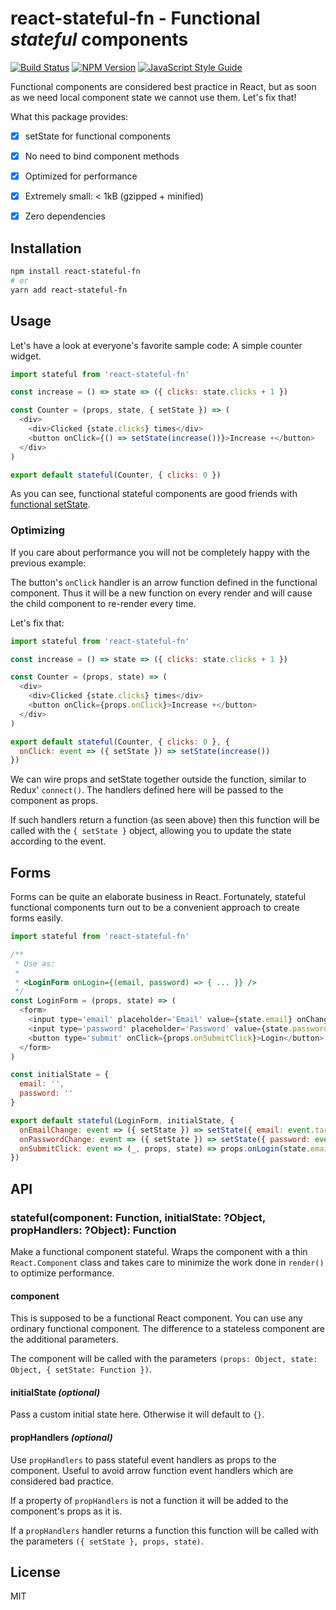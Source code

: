# react-stateful-fn - Functional *stateful* components

[![Build Status](https://travis-ci.org/andywer/react-stateful-fn.svg?branch=master)](https://travis-ci.org/andywer/react-stateful-fn)
[![NPM Version](https://img.shields.io/npm/v/react-stateful-fn.svg)](https://www.npmjs.com/package/react-stateful-fn)
[![JavaScript Style Guide](https://img.shields.io/badge/code%20style-standard-brightgreen.svg)](http://standardjs.com/)

Functional components are considered best practice in React, but as soon as we need local component state we cannot use them. Let's fix that!

What this package provides:

- [x] setState for functional components
- [x] No need to bind component methods
- [x] Optimized for performance
- [x] Extremely small: < 1kB (gzipped + minified)
- [x] Zero dependencies


## Installation

```sh
npm install react-stateful-fn
# or
yarn add react-stateful-fn
```


## Usage

Let's have a look at everyone's favorite sample code: A simple counter widget.

```js
import stateful from 'react-stateful-fn'

const increase = () => state => ({ clicks: state.clicks + 1 })

const Counter = (props, state, { setState }) => (
  <div>
    <div>Clicked {state.clicks} times</div>
    <button onClick={() => setState(increase())}>Increase +</button>
  </div>
)

export default stateful(Counter, { clicks: 0 })
```

As you can see, functional stateful components are good friends with [functional setState](https://medium.freecodecamp.com/functional-setstate-is-the-future-of-react-374f30401b6b).

### Optimizing

If you care about performance you will not be completely happy with the previous example:

The button's `onClick` handler is an arrow function defined in the functional component. Thus it will be a new function on every render and will cause the child component to re-render every time.

Let's fix that:

```js
import stateful from 'react-stateful-fn'

const increase = () => state => ({ clicks: state.clicks + 1 })

const Counter = (props, state) => (
  <div>
    <div>Clicked {state.clicks} times</div>
    <button onClick={props.onClick}>Increase +</button>
  </div>
)

export default stateful(Counter, { clicks: 0 }, {
  onClick: event => ({ setState }) => setState(increase())
})
```

We can wire props and setState together outside the function, similar to Redux' `connect()`.
The handlers defined here will be passed to the component as props.

If such handlers return a function (as seen above) then this function will be called with the `{ setState }` object, allowing you to update the state according to the event.


## Forms

Forms can be quite an elaborate business in React. Fortunately, stateful functional components turn out to be a convenient approach to create forms easily.

```js
import stateful from 'react-stateful-fn'

/**
 * Use as:
 *
 * <LoginForm onLogin={(email, password) => { ... }} />
 */
const LoginForm = (props, state) => (
  <form>
    <input type='email' placeholder='Email' value={state.email} onChange={props.onEmailChange} />
    <input type='password' placeholder='Password' value={state.password} onChange={props.onPasswordChange} />
    <button type='submit' onClick={props.onSubmitClick}>Login</button>
  </form>
)

const initialState = {
  email: '',
  password: ''
}

export default stateful(LoginForm, initialState, {
  onEmailChange: event => ({ setState }) => setState({ email: event.target.value }),
  onPasswordChange: event => ({ setState }) => setState({ password: event.target.value }),
  onSubmitClick: event => (_, props, state) => props.onLogin(state.email, state.password)
})
```


## API

### stateful(component: Function, initialState: ?Object, propHandlers: ?Object): Function

Make a functional component stateful. Wraps the component with a thin `React.Component` class and takes care to minimize the work done in `render()` to optimize performance.

#### component

This is supposed to be a functional React component. You can use any ordinary functional component. The difference to a stateless component are the additional parameters.

The component will be called with the parameters `(props: Object, state: Object, { setState: Function })`.

#### initialState *(optional)*

Pass a custom initial state here. Otherwise it will default to `{}`.

#### propHandlers *(optional)*

Use `propHandlers` to pass stateful event handlers as props to the component. Useful to avoid arrow function event handlers which are considered bad practice.

If a property of `propHandlers` is not a function it will be added to the component's props as it is.

If a `propHandlers` handler returns a function this function will be called with the parameters `({ setState }, props, state)`.


## License

MIT
